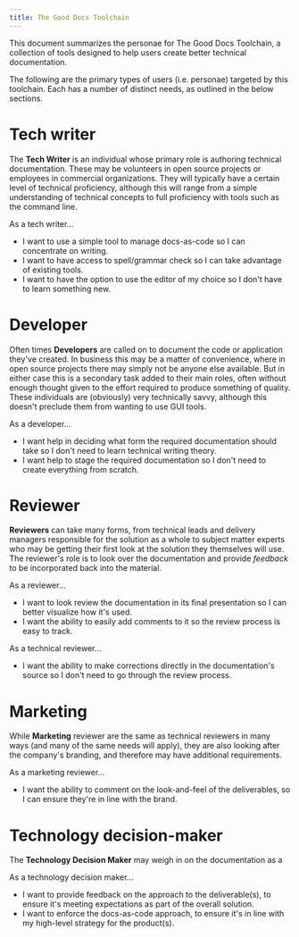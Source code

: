 ```yaml
---
title: The Good Docs Toolchain
---
```


This document summarizes the personae for The Good Docs Toolchain, a collection of tools designed to help users create better technical documentation.

The following are the primary types of users (i.e. personae) targeted by this toolchain. Each has a number of distinct needs, as outlined in the below sections.

# Tech writer

The **Tech Writer** is an individual whose primary role is authoring technical documentation. These may be volunteers in open source projects or employees in commercial organizations. They will typically have a certain level of technical proficiency, although this will range from a simple understanding of technical concepts to full proficiency with tools such as the command line.

As a tech writer...

- I want to use a simple tool to manage docs-as-code so I can concentrate on writing.
- I want to have access to spell/grammar check so I can take advantage of existing tools.
- I want to have the option to use the editor of my choice so I don't have to learn something new.

# Developer

Often times **Developers** are called on to document the code or application they've created. In business this may be a matter of convenience, where in open source projects there may simply not be anyone else available. But in either case this is a secondary task added to their main roles, often without enough thought given to the effort required to produce something of quality. These individuals are (obviously) very technically savvy, although this doesn't preclude them from wanting to use GUI tools.

As a developer...

- I want help in deciding what form the required documentation should take so I don't need to learn technical writing theory.
- I want help to stage the required documentation so I don't need to create everything from scratch.

# Reviewer

**Reviewers** can take many forms, from technical leads and delivery managers responsible for the solution as a whole to subject matter experts who may be getting their first look at the solution they themselves will use. The reviewer's role is to look over the documentation and provide *feedback* to be incorporated back into the material.

As a reviewer...

- I want to look review the documentation in its final presentation so I can better visualize how it's used.
- I want the ability to easily add comments to it so the review process is easy to track.

As a technical reviewer...

- I want the ability to make corrections directly in the documentation's source so I don't need to go through the review process.

# Marketing

While **Marketing** reviewer are the same as technical reviewers in many ways (and many of the same needs will apply), they are also looking after the company's branding, and therefore may have additional requirements.

As a marketing reviewer...

- I want the ability to comment on the look-and-feel of the deliverables, so I can ensure they're in line with the brand.

# Technology decision-maker

The **Technology Decision Maker** may weigh in on the documentation as a 

As a technology decision maker...

- I want to provide feedback on the approach to the deliverable(s), to ensure it's meeting expectations as part of the overall solution.
- I want to enforce the docs-as-code approach, to ensure it's in line with my high-level strategy for the product(s).
